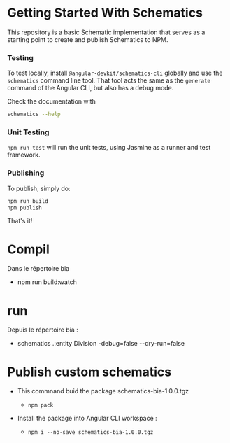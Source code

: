 # Getting Started With Schematics

This repository is a basic Schematic implementation that serves as a starting point to create and publish Schematics to NPM.

### Testing

To test locally, install `@angular-devkit/schematics-cli` globally and use the `schematics` command line tool. That tool acts the same as the `generate` command of the Angular CLI, but also has a debug mode.

Check the documentation with

```bash
schematics --help
```

### Unit Testing

`npm run test` will run the unit tests, using Jasmine as a runner and test framework.

### Publishing

To publish, simply do:

```bash
npm run build
npm publish
```

That's it!


# Compil
Dans le répertoire bia
- npm run build:watch

# run 
Depuis le répertoire bia : 
- schematics .:entity Division -debug=false --dry-run=false

# Publish custom schematics
- This commnand buid the package schematics-bia-1.0.0.tgz
  - ```npm pack```
- Install the package into Angular CLI workspace :

  - ```npm i --no-save schematics-bia-1.0.0.tgz```

